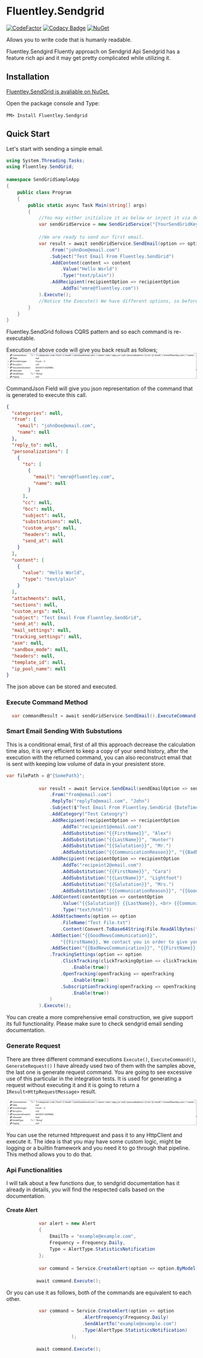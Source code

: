 

# Fluentley.Sendgrid
[![CodeFactor](https://www.codefactor.io/repository/github/fluentley/fluentley.sendgrid/badge)](https://www.codefactor.io/repository/github/fluentley/fluentley.sendgrid)
[![Codacy Badge](https://api.codacy.com/project/badge/Grade/e64e4a9eb50a4467a0def1d53aadef0c)](https://www.codacy.com/project/emre_3/Fluentley.SendGrid/dashboard?utm_source=github.com&amp;utm_medium=referral&amp;utm_content=fluentley/Fluentley.SendGrid&amp;utm_campaign=Badge_Grade_Dashboard)
[![NuGet](https://img.shields.io/nuget/v/Nuget.Core.svg)](https://www.nuget.org/packages/Fluentley.SendGrid/)

Allows you to write code that is humanly readable.

Fluentley.Sendgird Fluently approach on Sendgrid Api
Sendgrid has a feature rich api and it may get pretty complicated while utilizing it. 
## Installation 
[Fluentley.SendGrid is avaliable on NuGet.](https://www.nuget.org/packages/Fluentley.SendGrid/)

Open the package console and Type:

`PM> Install Fluentley.Sendgrid`

## Quick Start
Let's start with sending a simple email.
```cs
using System.Threading.Tasks;
using Fluentley.SendGrid;

namespace SendGridSampleApp
{
    public class Program
    {
        public static async Task Main(string[] args)
        {
            //You may either initialize it as below or inject it via dependency injection.
            var sendGridService = new SendGridService("{YourSendGridKey}");

            //We are ready to send our first email.
            var result = await sendGridService.SendEmail(option => option
                .From("johnDoe@email.com")
                .Subject("Test Email From Fluentley.SendGrid")
                .AddContent(content => content
                    .Value("Hello World")
                    .Type("text/plain"))
                .AddRecipient(recipientOption => recipientOption
                    .AddTo("emre@fluentley.com"))
            ).Execute();
            //Notice the Execute() We have different options, so before execution it is just building your command.
        }
    }
}
```

Fluentley.SendGrid follows CQRS pattern and so each command is re-executable.

Execution of above code will give you back result as follows;
![Send Email Result](https://github.com/fluentley/Fluentley.Sendgrid/blob/master/ReadMeFiles/SendEmailResult.png?raw=true)


CommandJson Field will give you json representation of the command that is generated to execute this call.

```json
{
  "categories": null,
  "from": {
    "email": "johnDoe@email.com",
    "name": null
  },
  "reply_to": null,
  "personalizations": [
    {
      "to": [
        {
          "email": "emre@fluentley.com",
          "name": null
        }
      ],
      "cc": null,
      "bcc": null,
      "subject": null,
      "substitutions": null,
      "custom_args": null,
      "headers": null,
      "send_at": null
    }
  ],
  "content": [
    {
      "value": "Hello World",
      "type": "text/plain"
    }
  ],
  "attachments": null,
  "sections": null,
  "custom_args": null,
  "subject": "Test Email From Fluentley.SendGrid",
  "send_at": null,
  "mail_settings": null,
  "tracking_settings": null,
  "asm": null,
  "sandbox_mode": null,
  "headers": null,
  "template_id": null,
  "ip_pool_name": null
}
```

The json above can be stored and executed.

### Execute Command Method

```cs
  var commandResult = await sendGridService.SendEmail().ExecuteCommand("{Json Command Above}")
```

### Smart Email Sending With Substutions
This is a conditional email, first of all this approach decrease the calculation time also, it is very efficient to keep a copy of your send history, after the execution with the returned command, you can also reconstruct email that is sent with keeping low volume of data in your presistent store.
```cs
var filePath = @"{SomePath}";

            var result = await Service.SendEmail(sendEmailOption => sendEmailOption
                .From("from@email.com")
                .ReplyTo("replyTo@email.com", "John")
                .Subject($"Test Email From Fluentley.SendGrid {DateTime.UtcNow:d}")
                .AddCategory("Test Cateogry")
                .AddRecipient(recipientOption => recipientOption
                    .AddTo("recipeint1@email.com")
                    .AddSubstitution("{{FirstName}}", "Alex")
                    .AddSubstitution("{{LastName}}", "Hunter")
                    .AddSubstitution("{{Salutation}}", "Mr.")
                    .AddSubstitution("{{CommunicationReason}}", "{{BadNewsCommunication}}"))
                .AddRecipient(recipientOption => recipientOption
                    .AddTo("recipeint2@email.com")
                    .AddSubstitution("{{FirstName}}", "Cara")
                    .AddSubstitution("{{LastName}}", "Lightfoot")
                    .AddSubstitution("{{Salutation}}", "Mrs.")
                    .AddSubstitution("{{CommunicationReason}}", "{{GoodNewsCommunication}}"))
                .AddContent(contentOption => contentOption
                    .Value("{{Salutation}} {{LastName}}, <br> {{CommunicationReason}}")
                    .Type("text/html"))
                .AddAttachments(option => option
                    .FileName("Test File.txt")
                    .Content(Convert.ToBase64String(File.ReadAllBytes(filePath))))
                .AddSection("{{GoodNewsCommunication}}",
                    "{{FirstName}}, We contact you in order to give you a great news")
                .AddSection("{{BadNewsCommunication}}", "{{FirstName}}, Unfortunately, we have a bad news for you")
                .TrackingSettings(option => option
                    .ClickTracking(clickTrackingOption => clickTrackingOption
                        .Enable(true))
                    .OpenTracking(openTracking => openTracking
                        .Enable(true))
                    .SubscriptionTracking(openTracking => openTracking
                        .Enable(true))
                )
            ).Execute();
```

You can create a more comprehensive email construction, we give support its full functionality. Please make sure to check sendgrid email sending documentation.

### Generate Request
There are three different command executions `Execute()`, `ExecuteCommand()`, `GenerateRequest()` I have already used two of them with the samples above, the last one is generate request command. You are going to see excessive use of this particular in the integration tests. It is used for generating a request without executing it and it is going to return a `IResult<HttpRequestMessage>` result.


![Generate Request](https://github.com/fluentley/Fluentley.Sendgrid/blob/master/ReadMeFiles/SendEmailResult.png?raw=true)

You can use the returned httprequest and pass it to any HttpClient and execute it. The idea is that you may have some custom logic, might be logging or a builtin framework and you need it to go through that pipeline. This method allows you to do that.

### Api Functionalities

I will talk about a few functions due, to sendgrid documentation has it already in details, you will find the respected calls based on the documentation.

#### Create Alert
```cs
            var alert = new Alert
            {
                EmailTo = "example@example.com",
                Frequency = Frequency.Daily,
                Type = AlertType.StatisticsNotification
            };

            var command = Service.CreateAlert(option => option.ByModel(alert));

           await command.Execute();
```
Or you can use it as follows, both of the commands are equivalent to each other.
```cs
            var command = Service.CreateAlert(option => option
                            .AlertFrequency(Frequency.Daily)
                            .SendAlertTo("example@example.com")
                            .Type(AlertType.StatisticsNotification)
                        );

           await command.Execute();
```
